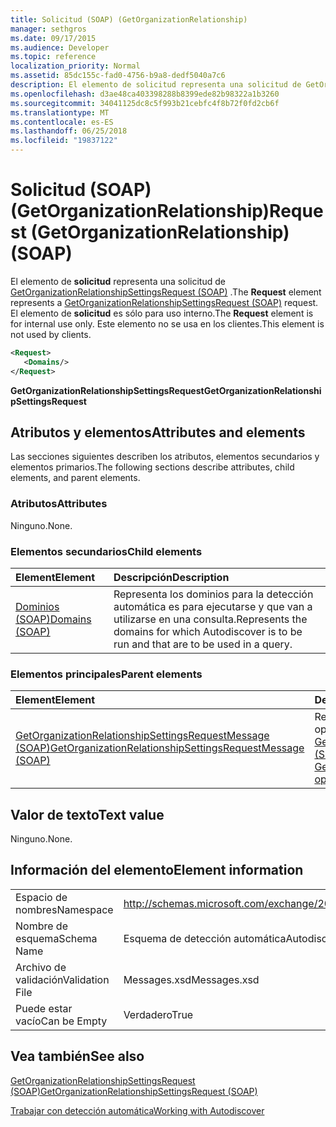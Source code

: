 ```yaml
---
title: Solicitud (SOAP) (GetOrganizationRelationship)
manager: sethgros
ms.date: 09/17/2015
ms.audience: Developer
ms.topic: reference
localization_priority: Normal
ms.assetid: 85dc155c-fad0-4756-b9a8-dedf5040a7c6
description: El elemento de solicitud representa una solicitud de GetOrganizationRelationshipSettingsRequest (SOAP). El elemento de solicitud es sólo para uso interno. Este elemento no se usa en los clientes.
ms.openlocfilehash: d3ae48ca403398288b8399ede82b98322a1b3260
ms.sourcegitcommit: 34041125dc8c5f993b21cebfc4f8b72f0fd2cb6f
ms.translationtype: MT
ms.contentlocale: es-ES
ms.lasthandoff: 06/25/2018
ms.locfileid: "19837122"
---
```

# <a name="request-getorganizationrelationship-soap"></a><span data-ttu-id="44ffc-105">Solicitud (SOAP) (GetOrganizationRelationship)</span><span class="sxs-lookup"><span data-stu-id="44ffc-105">Request (GetOrganizationRelationship) (SOAP)</span></span>

<span data-ttu-id="44ffc-106">El elemento de **solicitud** representa una solicitud de [GetOrganizationRelationshipSettingsRequest (SOAP)](getorganizationrelationshipsettingsrequest-soap.md) .</span><span class="sxs-lookup"><span data-stu-id="44ffc-106">The **Request** element represents a [GetOrganizationRelationshipSettingsRequest (SOAP)](getorganizationrelationshipsettingsrequest-soap.md) request.</span></span> <span data-ttu-id="44ffc-107">El elemento de **solicitud** es sólo para uso interno.</span><span class="sxs-lookup"><span data-stu-id="44ffc-107">The **Request** element is for internal use only.</span></span> <span data-ttu-id="44ffc-108">Este elemento no se usa en los clientes.</span><span class="sxs-lookup"><span data-stu-id="44ffc-108">This element is not used by clients.</span></span> 
  
```XML
<Request>
   <Domains/>
</Request>
```

 <span data-ttu-id="44ffc-109">**GetOrganizationRelationshipSettingsRequest**</span><span class="sxs-lookup"><span data-stu-id="44ffc-109">**GetOrganizationRelationshipSettingsRequest**</span></span>
## <a name="attributes-and-elements"></a><span data-ttu-id="44ffc-110">Atributos y elementos</span><span class="sxs-lookup"><span data-stu-id="44ffc-110">Attributes and elements</span></span>

<span data-ttu-id="44ffc-111">Las secciones siguientes describen los atributos, elementos secundarios y elementos primarios.</span><span class="sxs-lookup"><span data-stu-id="44ffc-111">The following sections describe attributes, child elements, and parent elements.</span></span>
  
### <a name="attributes"></a><span data-ttu-id="44ffc-112">Atributos</span><span class="sxs-lookup"><span data-stu-id="44ffc-112">Attributes</span></span>

<span data-ttu-id="44ffc-113">Ninguno.</span><span class="sxs-lookup"><span data-stu-id="44ffc-113">None.</span></span>
  
### <a name="child-elements"></a><span data-ttu-id="44ffc-114">Elementos secundarios</span><span class="sxs-lookup"><span data-stu-id="44ffc-114">Child elements</span></span>

|<span data-ttu-id="44ffc-115">**Element**</span><span class="sxs-lookup"><span data-stu-id="44ffc-115">**Element**</span></span>|<span data-ttu-id="44ffc-116">**Descripción**</span><span class="sxs-lookup"><span data-stu-id="44ffc-116">**Description**</span></span>|
|:-----|:-----|
|[<span data-ttu-id="44ffc-117">Dominios (SOAP)</span><span class="sxs-lookup"><span data-stu-id="44ffc-117">Domains (SOAP)</span></span>](domains-soap.md) <br/> |<span data-ttu-id="44ffc-118">Representa los dominios para la detección automática es para ejecutarse y que van a utilizarse en una consulta.</span><span class="sxs-lookup"><span data-stu-id="44ffc-118">Represents the domains for which Autodiscover is to be run and that are to be used in a query.</span></span>  <br/> |
   
### <a name="parent-elements"></a><span data-ttu-id="44ffc-119">Elementos principales</span><span class="sxs-lookup"><span data-stu-id="44ffc-119">Parent elements</span></span>

|<span data-ttu-id="44ffc-120">**Element**</span><span class="sxs-lookup"><span data-stu-id="44ffc-120">**Element**</span></span>|<span data-ttu-id="44ffc-121">**Descripción**</span><span class="sxs-lookup"><span data-stu-id="44ffc-121">**Description**</span></span>|
|:-----|:-----|
|[<span data-ttu-id="44ffc-122">GetOrganizationRelationshipSettingsRequestMessage (SOAP)</span><span class="sxs-lookup"><span data-stu-id="44ffc-122">GetOrganizationRelationshipSettingsRequestMessage (SOAP)</span></span>](getorganizationrelationshipsettingsrequestmessage-soap.md) <br/> |<span data-ttu-id="44ffc-123">Representa una solicitud de operación de la [operación de GetOrganizationRelationshipSettings (SOAP)](getorganizationrelationshipsettings-operation-soap.md) .</span><span class="sxs-lookup"><span data-stu-id="44ffc-123">Represents a [GetOrganizationRelationshipSettings operation (SOAP)](getorganizationrelationshipsettings-operation-soap.md) operation request.</span></span>  <br/> |
   
## <a name="text-value"></a><span data-ttu-id="44ffc-124">Valor de texto</span><span class="sxs-lookup"><span data-stu-id="44ffc-124">Text value</span></span>

<span data-ttu-id="44ffc-125">Ninguno.</span><span class="sxs-lookup"><span data-stu-id="44ffc-125">None.</span></span>
  
## <a name="element-information"></a><span data-ttu-id="44ffc-126">Información del elemento</span><span class="sxs-lookup"><span data-stu-id="44ffc-126">Element information</span></span>

|||
|:-----|:-----|
|<span data-ttu-id="44ffc-127">Espacio de nombres</span><span class="sxs-lookup"><span data-stu-id="44ffc-127">Namespace</span></span>  <br/> |http://schemas.microsoft.com/exchange/2010/Autodiscover  <br/> |
|<span data-ttu-id="44ffc-128">Nombre de esquema</span><span class="sxs-lookup"><span data-stu-id="44ffc-128">Schema Name</span></span>  <br/> |<span data-ttu-id="44ffc-129">Esquema de detección automática</span><span class="sxs-lookup"><span data-stu-id="44ffc-129">Autodiscover schema</span></span>  <br/> |
|<span data-ttu-id="44ffc-130">Archivo de validación</span><span class="sxs-lookup"><span data-stu-id="44ffc-130">Validation File</span></span>  <br/> |<span data-ttu-id="44ffc-131">Messages.xsd</span><span class="sxs-lookup"><span data-stu-id="44ffc-131">Messages.xsd</span></span>  <br/> |
|<span data-ttu-id="44ffc-132">Puede estar vacío</span><span class="sxs-lookup"><span data-stu-id="44ffc-132">Can be Empty</span></span>  <br/> |<span data-ttu-id="44ffc-133">Verdadero</span><span class="sxs-lookup"><span data-stu-id="44ffc-133">True</span></span>  <br/> |
   
## <a name="see-also"></a><span data-ttu-id="44ffc-134">Vea también</span><span class="sxs-lookup"><span data-stu-id="44ffc-134">See also</span></span>



[<span data-ttu-id="44ffc-135">GetOrganizationRelationshipSettingsRequest (SOAP)</span><span class="sxs-lookup"><span data-stu-id="44ffc-135">GetOrganizationRelationshipSettingsRequest (SOAP)</span></span>](getorganizationrelationshipsettingsrequest-soap.md)


[<span data-ttu-id="44ffc-136">Trabajar con detección automática</span><span class="sxs-lookup"><span data-stu-id="44ffc-136">Working with Autodiscover</span></span>](http://msdn.microsoft.com/library/39726b67-2eb2-451b-9307-cfd0b518b55c%28Office.15%29.aspx)

